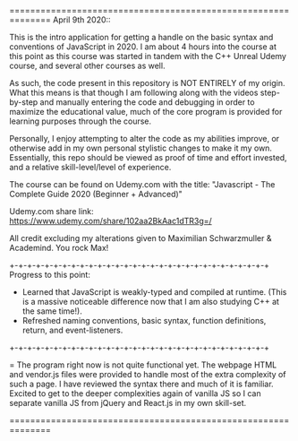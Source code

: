 

============================================================== April 9th 2020::

This is the intro application for getting a handle on the basic syntax and conventions of JavaScript in 2020. I am about 4 hours into the course at this point as this course was started in tandem with the C++ Unreal Udemy course, and several other courses as well.

As such, the code present in this repository is NOT ENTIRELY of my origin. What this means is that though I am following along with the videos step-by-step and manually entering the code and debugging in order to maximize the educational value, much of the core program is provided for learning purposes through the course.

Personally, I enjoy attempting to alter the code as my abilities improve, or otherwise add in my own personal stylistic changes to make it my own. Essentially, this repo should be viewed as proof of time and effort invested, and a relative skill-level/level of experience.

The course can be found on Udemy.com with the title: "Javascript - The Complete Guide 2020 (Beginner + Advanced)"

Udemy.com share link: https://www.udemy.com/share/102aa2BkAac1dTR3g=/

All credit excluding my alterations given to Maximilian Schwarzmuller & Academind. You rock Max!

+-+-+-+-+-+-+-+-+-+-+-+-+-+-+-+-+-+-+-+-+-+-+-+-+-+-+-+-+-+ Progress to this point:

+ Learned that JavaScript is weakly-typed and compiled at runtime. (This is a massive noticeable difference now that I am also studying C++ at the same time!).
+ Refreshed naming conventions, basic syntax, function definitions, return, and event-listeners.

+-+-+-+-+-+-+-+-+-+-+-+-+-+-+-+-+-+-+-+-+-+-+-+-+-+-+-+-+-+

= The program right now is not quite functional yet. The webpage HTML and vendor.js files were provided to handle most of the extra complexity of such a page. I have reviewed the syntax there and much of it is familiar. Excited to get to the deeper complexities again of vanilla JS so I can separate vanilla JS from jQuery and React.js in my own skill-set. 

==============================================================

